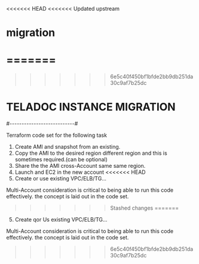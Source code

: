 <<<<<<< HEAD
<<<<<<< Updated upstream
# migration
=======
=======
>>>>>>> 6e5c40f450bf1bfde2bb9db251da30c9af7b25dc
# TELADOC INSTANCE MIGRATION 
#---------------------------#


Terraform code set for the following task 
1. Create AMI and snapshot from an existing.
2. Copy the AMI to the desired region different region and this is sometimes required.(can be optional)
3. Share the the AMI cross-Account same same region.
4. Launch and EC2 in the new account 
<<<<<<< HEAD
5. Create or use existing VPC/ELB/TG...

Multi-Account consideration is critical to being able to run this code effectively. the concept is laid out in the code set.

>>>>>>> Stashed changes
=======
5. Create qor Us existing VPC/ELB/TG...

Multi-Account consideration is critical to being able to run this code effectively. the concept is laid out in the code set.

>>>>>>> 6e5c40f450bf1bfde2bb9db251da30c9af7b25dc
